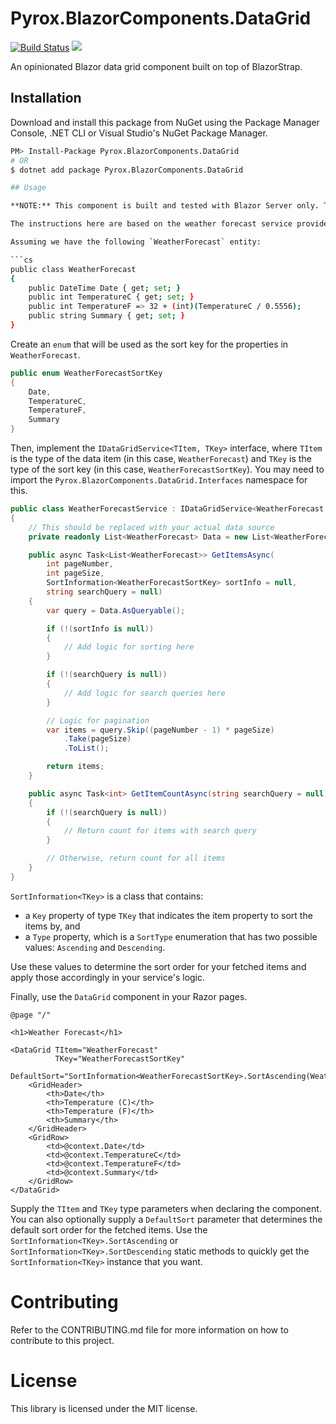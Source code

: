 # Pyrox.BlazorComponents.DataGrid

[![Build Status](https://travis-ci.com/pyrox18/Pyrox.BlazorComponents.DataGrid.svg?branch=master)](https://travis-ci.com/pyrox18/Pyrox.BlazorComponents.DataGrid) [![](https://img.shields.io/nuget/v/Pyrox.BlazorComponents.DataGrid.svg?style=flat)](https://www.nuget.org/packages/Pyrox.BlazorComponents.DataGrid/)

An opinionated Blazor data grid component built on top of BlazorStrap.

## Installation

Download and install this package from NuGet using the Package Manager Console, .NET CLI or Visual Studio's NuGet Package Manager.

```bash
PM> Install-Package Pyrox.BlazorComponents.DataGrid
# OR
$ dotnet add package Pyrox.BlazorComponents.DataGrid

## Usage

**NOTE:** This component is built and tested with Blazor Server only. This component is not guaranteed to work with other versions of Blazor, such as Blazor WebAssembly.

The instructions here are based on the weather forecast service provided in the default Blazor server template. The code can be found in `tests/Pyrox.BlazorComponents.DataGrid.E2ETests`.

Assuming we have the following `WeatherForecast` entity:

```cs
public class WeatherForecast
{
    public DateTime Date { get; set; }
    public int TemperatureC { get; set; }
    public int TemperatureF => 32 + (int)(TemperatureC / 0.5556);
    public string Summary { get; set; }
}
```

Create an `enum` that will be used as the sort key for the properties in `WeatherForecast`.

```cs
public enum WeatherForecastSortKey
{
    Date,
    TemperatureC,
    TemperatureF,
    Summary
}
```

Then, implement the `IDataGridService<TItem, TKey>` interface, where `TItem` is the type of the data item (in this case, `WeatherForecast`) and `TKey` is the type of the sort key (in this case, `WeatherForecastSortKey`). You may need to import the `Pyrox.BlazorComponents.DataGrid.Interfaces` namespace for this.

```cs
public class WeatherForecastService : IDataGridService<WeatherForecast, WeatherForecastSortKey>
{
	// This should be replaced with your actual data source
	private readonly List<WeatherForecast> Data = new List<WeatherForecast>();

    public async Task<List<WeatherForecast>> GetItemsAsync(
        int pageNumber,
        int pageSize,
        SortInformation<WeatherForecastSortKey> sortInfo = null,
        string searchQuery = null)
    {
        var query = Data.AsQueryable();

        if (!(sortInfo is null))
        {
			// Add logic for sorting here
        }

        if (!(searchQuery is null))
        {
			// Add logic for search queries here
        }

		// Logic for pagination
        var items = query.Skip((pageNumber - 1) * pageSize)
            .Take(pageSize)
            .ToList();

        return items;
    }

    public async Task<int> GetItemCountAsync(string searchQuery = null)
    {
        if (!(searchQuery is null))
        {
			// Return count for items with search query
        }

		// Otherwise, return count for all items
    }
}
```

`SortInformation<TKey>` is a class that contains:
- a `Key` property of type `TKey` that indicates the item property to sort the items by, and
- a `Type` property, which is a `SortType` enumeration that has two possible values: `Ascending` and `Descending`.

Use these values to determine the sort order for your fetched items and apply those accordingly in your service's logic.

Finally, use the `DataGrid` component in your Razor pages.

```razor
@page "/"

<h1>Weather Forecast</h1>

<DataGrid TItem="WeatherForecast"
          TKey="WeatherForecastSortKey"
          DefaultSort="SortInformation<WeatherForecastSortKey>.SortAscending(WeatherForecastSortKey.Date)">
    <GridHeader>
        <th>Date</th>
        <th>Temperature (C)</th>
        <th>Temperature (F)</th>
        <th>Summary</th>
    </GridHeader>
    <GridRow>
        <td>@context.Date</td>
        <td>@context.TemperatureC</td>
        <td>@context.TemperatureF</td>
        <td>@context.Summary</td>
    </GridRow>
</DataGrid>
```

Supply the `TItem` and `TKey` type parameters when declaring the component. You can also optionally supply a `DefaultSort` parameter that determines the default sort order for the fetched items. Use the `SortInformation<TKey>.SortAscending` or `SortInformation<TKey>.SortDescending` static methods to quickly get the `SortInformation<TKey>` instance that you want.

# Contributing

Refer to the CONTRIBUTING.md file for more information on how to contribute to this project.

# License

This library is licensed under the MIT license.
